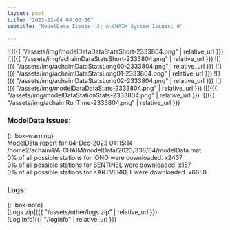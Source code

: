```yaml
---
layout: post
title: "2023-12-04 04:00:00"
subtitle: "ModelData Issues: 3; A-CHAIM System Issues: 0"

---
```


![]({{ "/assets/img/modelDataDataStatsShort-2333804.png" | relative_url }})
![]({{ "/assets/img/achaimDataStatsShort-2333804.png" | relative_url }})
![]({{ "/assets/img/achaimDataStatsLong00-2333804.png" | relative_url }})
![]({{ "/assets/img/achaimDataStatsLong01-2333804.png" | relative_url }})
![]({{ "/assets/img/achaimDataStatsLong02-2333804.png" | relative_url }})
![]({{ "/assets/img/modelDataDataStats-2333804.png" | relative_url }})
![]({{ "/assets/img/modelDataStationStats-2333804.png" | relative_url }})
![]({{ "/assets/img/achaimRunTime-2333804.png" | relative_url }})


### ModelData Issues:  
  
{: .box-warning}  
 ModelData report for 04-Dec-2023 04:15:14   
 /home2/achaim1/A-CHAIM/modelData/2023/338/04/modelData.mat   
 0% of all possible stations for IONO were downloaded. x2437   
 0% of all possible stations for SENTINEL were downloaded. x157   
 0% of all possible stations for KARTVERKET were downloaded. x6658   
  


### Logs:  
  
{: .box-note}  
[Logs.zip]({{ "/assets/other/logs.zip" | relative_url }})  
[Log Info]({{ "/logInfo" | relative_url }})  
